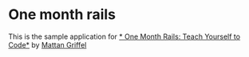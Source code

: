 # One month rails

This is the sample application for
[* One Month Rails: Teach Yourself to Code*](http://onemonthrails.com)
by [Mattan Griffel](http://mattangriffel.com)